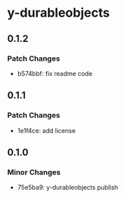 # y-durableobjects

## 0.1.2

### Patch Changes

- b574bbf: fix readme code

## 0.1.1

### Patch Changes

- 1e1f4ce: add license

## 0.1.0

### Minor Changes

- 75e5ba9: y-durableobjects publish
